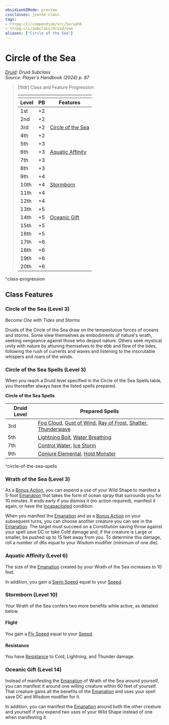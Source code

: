 ```yaml
---
obsidianUIMode: preview
cssclasses: json5e-class
tags:
- ttrpg-cli/compendium/src/5e/xphb
- ttrpg-cli/subclass/druid/sea
aliases: ["Circle of the Sea"]
---
```

# Circle of the Sea
*[Druid](./druid-xphb.md): Druid Subclass*  
*Source: Player's Handbook (2024) p. 87*  

> [!tldr] Class and Feature Progression
> 
> <table class="class-progression">
> <thead>
> <tr><th colspan='3'></th></tr>
> <tr class="class-progression"><th class"level">Level</th><th class"pb">PB</th><th class"feature">Features</th></tr>
> </thead><tbody>
> <tr class="class-progression"><td class"level">1st</td><td class"pb">+2</td><td class"feature"></td></tr>
> <tr class="class-progression"><td class"level">2nd</td><td class"pb">+2</td><td class"feature"></td></tr>
> <tr class="class-progression"><td class"level">3rd</td><td class"pb">+2</td><td class"feature"><a href='#Circle of the Sea (Level 3)' class='internal-link'>Circle of the Sea</a></td></tr>
> <tr class="class-progression"><td class"level">4th</td><td class"pb">+2</td><td class"feature"></td></tr>
> <tr class="class-progression"><td class"level">5th</td><td class"pb">+3</td><td class"feature"></td></tr>
> <tr class="class-progression"><td class"level">6th</td><td class"pb">+3</td><td class"feature"><a href='#Aquatic Affinity (Level 6)' class='internal-link'>Aquatic Affinity</a></td></tr>
> <tr class="class-progression"><td class"level">7th</td><td class"pb">+3</td><td class"feature"></td></tr>
> <tr class="class-progression"><td class"level">8th</td><td class"pb">+3</td><td class"feature"></td></tr>
> <tr class="class-progression"><td class"level">9th</td><td class"pb">+4</td><td class"feature"></td></tr>
> <tr class="class-progression"><td class"level">10th</td><td class"pb">+4</td><td class"feature"><a href='#Stormborn (Level 10)' class='internal-link'>Stormborn</a></td></tr>
> <tr class="class-progression"><td class"level">11th</td><td class"pb">+4</td><td class"feature"></td></tr>
> <tr class="class-progression"><td class"level">12th</td><td class"pb">+4</td><td class"feature"></td></tr>
> <tr class="class-progression"><td class"level">13th</td><td class"pb">+5</td><td class"feature"></td></tr>
> <tr class="class-progression"><td class"level">14th</td><td class"pb">+5</td><td class"feature"><a href='#Oceanic Gift (Level 14)' class='internal-link'>Oceanic Gift</a></td></tr>
> <tr class="class-progression"><td class"level">15th</td><td class"pb">+5</td><td class"feature"></td></tr>
> <tr class="class-progression"><td class"level">16th</td><td class"pb">+5</td><td class"feature"></td></tr>
> <tr class="class-progression"><td class"level">17th</td><td class"pb">+6</td><td class"feature"></td></tr>
> <tr class="class-progression"><td class"level">18th</td><td class"pb">+6</td><td class"feature"></td></tr>
> <tr class="class-progression"><td class"level">19th</td><td class"pb">+6</td><td class"feature"></td></tr>
> <tr class="class-progression"><td class"level">20th</td><td class"pb">+6</td><td class"feature"></td></tr>
> </tbody></table>

^class-progression


## Class Features

### Circle of the Sea (Level 3)

*Become One with Tides and Storms*

Druids of the Circle of the Sea draw on the tempestuous forces of oceans and storms. Some view themselves as embodiments of nature's wrath, seeking vengeance against those who despoil nature. Others seek mystical unity with nature by attuning themselves to the ebb and flow of the tides, following the rush of currents and waves and listening to the inscrutable whispers and roars of the winds.

### Circle of the Sea Spells (Level 3)

When you reach a Druid level specified in the Circle of the Sea Spells table, you thereafter always have the listed spells prepared.

**Circle of the Sea Spells**

| Druid Level | Prepared Spells |
|-------------|-----------------|
| 3rd | [Fog Cloud](2-Mechanics/CLI/spells/fog-cloud-xphb.md), [Gust of Wind](2-Mechanics/CLI/spells/gust-of-wind-xphb.md), [Ray of Frost](2-Mechanics/CLI/spells/ray-of-frost-xphb.md), [Shatter](2-Mechanics/CLI/spells/shatter-xphb.md), [Thunderwave](2-Mechanics/CLI/spells/thunderwave-xphb.md) |
| 5th | [Lightning Bolt](2-Mechanics/CLI/spells/lightning-bolt-xphb.md), [Water Breathing](2-Mechanics/CLI/spells/water-breathing-xphb.md) |
| 7th | [Control Water](2-Mechanics/CLI/spells/control-water-xphb.md), [Ice Storm](2-Mechanics/CLI/spells/ice-storm-xphb.md) |
| 9th | [Conjure Elemental](2-Mechanics/CLI/spells/conjure-elemental-xphb.md), [Hold Monster](2-Mechanics/CLI/spells/hold-monster-xphb.md) |
^circle-of-the-sea-spells

### Wrath of the Sea (Level 3)

As a [Bonus Action](2-Mechanics/CLI/rules/variant-rules/bonus-action-xphb.md), you can expend a use of your Wild Shape to manifest a 5-foot [Emanation](2-Mechanics/CLI/rules/variant-rules/emanation-area-of-effect-xphb.md) that takes the form of ocean spray that surrounds you for 10 minutes. It ends early if you dismiss it (no action required), manifest it again, or have the [Incapacitated](2-Mechanics/CLI/rules/conditions.md#Incapacitated) condition.

When you manifest the [Emanation](2-Mechanics/CLI/rules/variant-rules/emanation-area-of-effect-xphb.md) and as a [Bonus Action](2-Mechanics/CLI/rules/variant-rules/bonus-action-xphb.md) on your subsequent turns, you can choose another creature you can see in the [Emanation](2-Mechanics/CLI/rules/variant-rules/emanation-area-of-effect-xphb.md). The target must succeed on a Constitution saving throw against your spell save DC or take Cold damage and, if the creature is Large or smaller, be pushed up to 15 feet away from you. To determine this damage, roll a number of d6s equal to your Wisdom modifier (minimum of one die).

### Aquatic Affinity (Level 6)

The size of the [Emanation](2-Mechanics/CLI/rules/variant-rules/emanation-area-of-effect-xphb.md) created by your Wrath of the Sea increases to 10 feet.

In addition, you gain a [Swim Speed](2-Mechanics/CLI/rules/variant-rules/swim-speed-xphb.md) equal to your [Speed](2-Mechanics/CLI/rules/variant-rules/speed-xphb.md).

### Stormborn (Level 10)

Your Wrath of the Sea confers two more benefits while active, as detailed below.

#### Flight

You gain a [Fly Speed](2-Mechanics/CLI/rules/variant-rules/fly-speed-xphb.md) equal to your [Speed](2-Mechanics/CLI/rules/variant-rules/speed-xphb.md).

#### Resistance

You have [Resistance](2-Mechanics/CLI/rules/variant-rules/resistance-xphb.md) to Cold, Lightning, and Thunder damage.

### Oceanic Gift (Level 14)

Instead of manifesting the [Emanation](2-Mechanics/CLI/rules/variant-rules/emanation-area-of-effect-xphb.md) of Wrath of the Sea around yourself, you can manifest it around one willing creature within 60 feet of yourself. That creature gains all the benefits of the [Emanation](2-Mechanics/CLI/rules/variant-rules/emanation-area-of-effect-xphb.md) and uses your spell save DC and Wisdom modifier for it.

In addition, you can manifest the [Emanation](2-Mechanics/CLI/rules/variant-rules/emanation-area-of-effect-xphb.md) around both the other creature and yourself if you expend two uses of your Wild Shape instead of one when manifesting it.